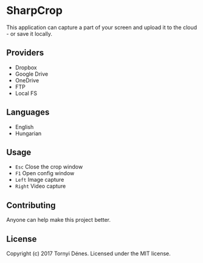 ﻿# SharpCrop

This application can capture a part of your screen and upload it to the cloud - or save it locally.

## Providers

* Dropbox
* Google Drive
* OneDrive
* FTP
* Local FS

## Languages

* English
* Hungarian

## Usage

* `Esc` Close the crop window
* `F1` Open config window
* `Left` Image capture
* `Right` Video capture

## Contributing

Anyone can help make this project better.

## License

Copyright (c) 2017 Tornyi Dénes. Licensed under the MIT license.